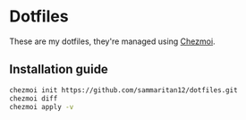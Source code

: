 # Dotfiles

These are my dotfiles, they're managed using [Chezmoi](https://www.chezmoi.io/).

## Installation guide

```sh
chezmoi init https://github.com/sammaritan12/dotfiles.git
chezmoi diff
chezmoi apply -v
```

